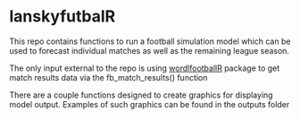 # lanskyfutbalR

This repo contains functions to run a football simulation model which can be used to forecast individual matches as well as the remaining league season. 

The only input external to the repo is using [wordlfootballR](https://github.com/JaseZiv/worldfootballR) package to get match results data via the fb_match_results() function

There are a couple functions designed to create graphics for displaying model output. Examples of such graphics can be found in the outputs folder
